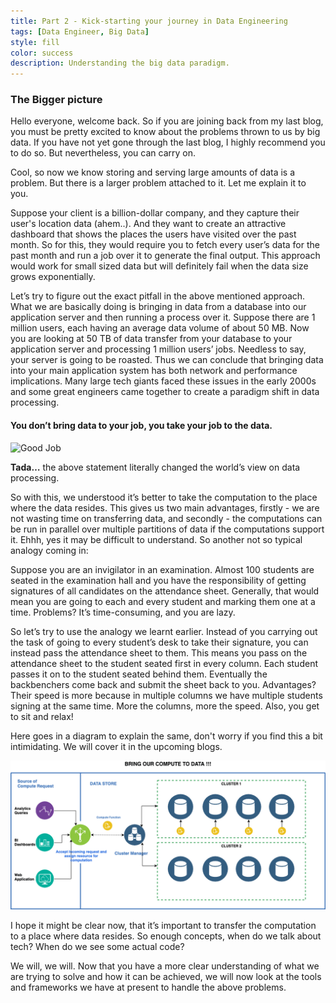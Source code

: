```yaml
---
title: Part 2 - Kick-starting your journey in Data Engineering
tags: [Data Engineer, Big Data]
style: fill
color: success
description: Understanding the big data paradigm.
---
```


### The Bigger picture

Hello everyone, welcome back. So if you are joining back from my last blog, you must be pretty excited to know about the problems thrown to us by big data. If you have not yet gone through the last blog, I highly recommend you to do so. But nevertheless, you can carry on.

Cool, so now we know storing and serving large amounts of data is a problem. But there is a larger problem attached to it. Let me explain it to you.

Suppose your client is a billion-dollar company, and they capture their user's location data (ahem..). And they want to create an attractive dashboard that shows the places the users have visited over the past month. So for this, they would require you to fetch every user’s data for the past month and run a job over it to generate the final output. This approach would work for small sized data but will definitely fail when the data size grows exponentially.

Let’s try to figure out the exact pitfall in the above mentioned approach. What we are basically doing is bringing in data from a database into our application server and then running a process over it. Suppose there are 1 million users, each having an average data volume of about 50 MB. Now you are looking at 50 TB of data transfer from your database to your application server and processing 1 million users’ jobs. Needless to say, your server is going to be roasted. Thus we can conclude that bringing data into your main application system has both network and performance implications. Many large tech giants faced these issues in the early 2000s and some great engineers came together to create a paradigm shift in data processing.

#### You don’t bring data to your job, you take your job to the data.

![Good Job](https://media.giphy.com/media/8FfwJr9MnLw7OZBCrw/giphy.gif)

**Tada…** the above statement literally changed the world’s view on data processing.

So with this, we understood it’s better to take the computation to the place where the data resides. This gives us two main advantages, firstly - we are not wasting time on transferring data, and secondly - the computations can be run in parallel over multiple partitions of data if the computations support it. Ehhh, yes it may be difficult to understand.
So another not so typical analogy coming in:

Suppose you are an invigilator in an examination. Almost 100 students are seated in the examination hall and you have the responsibility of getting signatures of all candidates on the attendance sheet. Generally, that would mean you are going to each and every student and marking them one at a time. Problems? It’s time-consuming, and you are lazy.

So let’s try to use the analogy we learnt earlier. Instead of you carrying out the task of going to every student’s desk to take their signature, you can instead pass the attendance sheet to them. This means you pass on the attendance sheet to the student seated first in every column. Each student passes it on to the student seated behind them. Eventually the backbenchers come back and submit the sheet back to you. Advantages? Their speed is more because in multiple columns we have multiple students signing at the same time. More the columns, more the speed. Also, you get to sit and relax!

Here goes in a diagram to explain the same, don't worry if you find this a bit intimidating. We will cover it in the upcoming blogs.

![Image](/assets/images/Compute%20To%20Data.png)

I hope it might be clear now, that it’s important to transfer the computation to a place where data resides.
So enough concepts, when do we talk about tech? When do we see some actual code?

We will, we will. Now that you have a more clear understanding of what we are trying to solve and how it can be achieved, we will now look at the tools and frameworks we have at present to handle the above problems.

